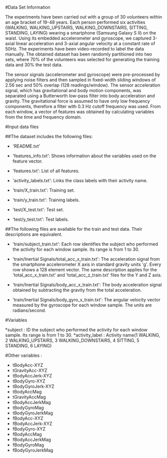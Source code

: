 #Data Set Information

The experiments have been carried out with a group of 30 volunteers within an age bracket of 19-48 years. Each person performed six activities (WALKING, WALKING_UPSTAIRS, WALKING_DOWNSTAIRS, SITTING, STANDING, LAYING) wearing a smartphone (Samsung Galaxy S II) on the waist. Using its embedded accelerometer and gyroscope, we captured 3-axial linear acceleration and 3-axial angular velocity at a constant rate of 50Hz. The experiments have been video-recorded to label the data manually. The obtained dataset has been randomly partitioned into two sets, where 70% of the volunteers was selected for generating the training data and 30% the test data.

The sensor signals (accelerometer and gyroscope) were pre-processed by applying noise filters and then sampled in fixed-width sliding windows of 2.56 sec and 50% overlap (128 readings/window). The sensor acceleration signal, which has gravitational and body motion components, was separated using a Butterworth low-pass filter into body acceleration and gravity. The gravitational force is assumed to have only low frequency components, therefore a filter with 0.3 Hz cutoff frequency was used. From each window, a vector of features was obtained by calculating variables from the time and frequency domain.

#Input data files

##The dataset includes the following files:
  * 'README.txt'

  * 'features_info.txt': Shows information about the variables used on the feature vector.

  * 'features.txt': List of all features.

  * 'activity_labels.txt': Links the class labels with their activity name.

  * 'train/X_train.txt': Training set.

  * 'train/y_train.txt': Training labels.

  * 'test/X_test.txt': Test set.

  * 'test/y_test.txt': Test labels.

##The following files are available for the train and test data. Their descriptions are equivalent.

  * 'train/subject_train.txt': Each row identifies the subject who performed the activity for each window sample. Its range is from 1 to 30.

  * 'train/Inertial Signals/total_acc_x_train.txt': The acceleration signal from the smartphone accelerometer X axis in standard gravity units 'g'. Every row shows a 128 element vector. The same description applies for the 'total_acc_x_train.txt' and 'total_acc_z_train.txt' files for the Y and Z axis.

  * 'train/Inertial Signals/body_acc_x_train.txt': The body acceleration signal obtained by subtracting the gravity from the total acceleration.

  * 'train/Inertial Signals/body_gyro_x_train.txt': The angular velocity vector measured by the gyroscope for each window sample. The units are radians/second.

#Variables

  *subject : ID the subject who performed the activity for each window sample. Its range is from 1 to 30.
  *activity_label : Activity name(1 WALKING, 2 WALKING_UPSTAIRS, 3 WALKING_DOWNSTAIRS, 4 SITTING, 5 STANDING, 6 LAYING)

#Other variables :

  * tBodyAcc-XYZ
  * tGravityAcc-XYZ
  * tBodyAccJerk-XYZ
  * tBodyGyro-XYZ
  * tBodyGyroJerk-XYZ
  * tBodyAccMag
  * tGravityAccMag
  * tBodyAccJerkMag
  * tBodyGyroMag
  * tBodyGyroJerkMag
  * fBodyAcc-XYZ
  * fBodyAccJerk-XYZ
  * fBodyGyro-XYZ
  * fBodyAccMag
  * fBodyAccJerkMag
  * fBodyGyroMag
  * fBodyGyroJerkMag